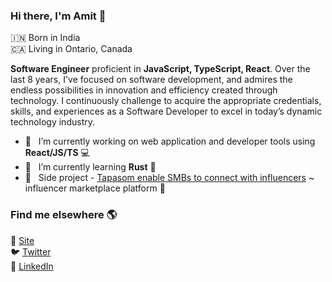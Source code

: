 ### Hi there, I'm Amit 👋

🇮🇳 Born in India <br>
🇨🇦 Living in Ontario, Canada

**Software Engineer** proficient in **JavaScript, TypeScript, React**. Over the last 8 years, I've focused on software development, and admires the endless possibilities in innovation and efficiency created through technology. I continuously challenge to acquire the appropriate credentials, skills, and experiences as a Software Developer to excel in today’s dynamic technology industry.  

- 🔭  &nbsp; I’m currently working on web application and developer tools using **React/JS/TS** 💻
- 🌱  &nbsp; I’m currently learning **Rust** 🦀 
- 💼  &nbsp; Side project - [Tapasom enable SMBs to connect with influencers](https://tapasom.com) ~ influencer marketplace platform 🔱

### Find me elsewhere 🌎

🚀 [Site](https://tapasom.ai/amit) <br>
🐦 [Twitter](https://twitter.com/amit_mirgal/) <br>
💼 [LinkedIn](https://www.linkedin.com/in/amit-mirgal/)

